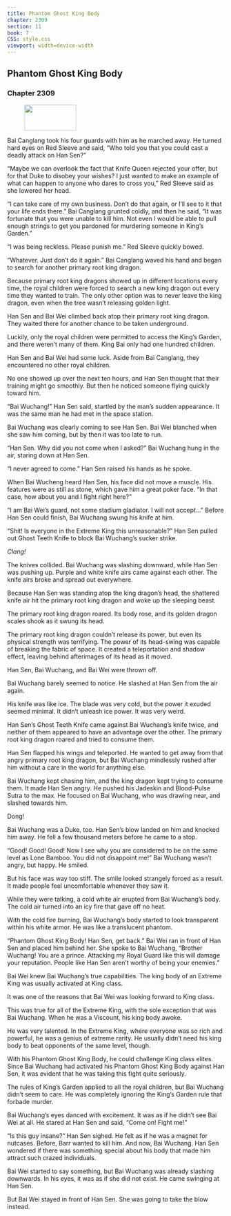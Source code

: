 ```yaml
---
title: Phantom Ghost King Body
chapter: 2309
section: 11
book: 7
CSS: style.css
viewport: width=device-width
---
```


## Phantom Ghost King Body

### Chapter 2309

<figure>
	<img src="../Images/gem.gif" alt="" id="gem" width="120" height="60" />
</figure>

Bai Canglang took his four guards with him as he marched away. He turned hard eyes on Red Sleeve and said, “Who told you that you could cast a deadly attack on Han Sen?”

“Maybe we can overlook the fact that Knife Queen rejected your offer, but for that Duke to disobey your wishes? I just wanted to make an example of what can happen to anyone who dares to cross you,” Red Sleeve said as she lowered her head.

“I can take care of my own business. Don’t do that again, or I’ll see to it that your life ends there.” Bai Canglang grunted coldly, and then he said, “It was fortunate that you were unable to kill him. Not even I would be able to pull enough strings to get you pardoned for murdering someone in King’s Garden.”

“I was being reckless. Please punish me.” Red Sleeve quickly bowed.

“Whatever. Just don’t do it again.” Bai Canglang waved his hand and began to search for another primary root king dragon.

Because primary root king dragons showed up in different locations every time, the royal children were forced to search a new king dragon out every time they wanted to train. The only other option was to never leave the king dragon, even when the tree wasn’t releasing golden light.

Han Sen and Bai Wei climbed back atop their primary root king dragon. They waited there for another chance to be taken underground.

Luckily, only the royal children were permitted to access the King’s Garden, and there weren’t many of them. King Bai only had one hundred children.

Han Sen and Bai Wei had some luck. Aside from Bai Canglang, they encountered no other royal children.

No one showed up over the next ten hours, and Han Sen thought that their training might go smoothly. But then he noticed someone flying quickly toward him.

“Bai Wuchang!” Han Sen said, startled by the man’s sudden appearance. It was the same man he had met in the space station.

Bai Wuchang was clearly coming to see Han Sen. Bai Wei blanched when she saw him coming, but by then it was too late to run.

“Han Sen. Why did you not come when I asked?” Bai Wuchang hung in the air, staring down at Han Sen.

“I never agreed to come.” Han Sen raised his hands as he spoke.

When Bai Wucheng heard Han Sen, his face did not move a muscle. His features were as still as stone, which gave him a great poker face. “In that case, how about you and I fight right here?”

“I am Bai Wei’s guard, not some stadium gladiator. I will not accept…” Before Han Sen could finish, Bai Wuchang swung his knife at him.

“Shit! Is everyone in the Extreme King this unreasonable?” Han Sen pulled out Ghost Teeth Knife to block Bai Wuchang’s sucker strike.

*Clang!*

The knives collided. Bai Wuchang was slashing downward, while Han Sen was pushing up. Purple and white knife airs came against each other. The knife airs broke and spread out everywhere.

Because Han Sen was standing atop the king dragon’s head, the shattered knife air hit the primary root king dragon and woke up the sleeping beast.

The primary root king dragon roared. Its body rose, and its golden dragon scales shook as it swung its head.

The primary root king dragon couldn’t release its power, but even its physical strength was terrifying. The power of its head-swing was capable of breaking the fabric of space. It created a teleportation and shadow effect, leaving behind afterimages of its head as it moved.

Han Sen, Bai Wuchang, and Bai Wei were thrown off.

Bai Wuchang barely seemed to notice. He slashed at Han Sen from the air again.

His knife was like ice. The blade was very cold, but the power it exuded seemed minimal. It didn’t unleash ice power. It was very weird.

Han Sen’s Ghost Teeth Knife came against Bai Wuchang’s knife twice, and neither of them appeared to have an advantage over the other. The primary root king dragon roared and tried to consume them.

Han Sen flapped his wings and teleported. He wanted to get away from that angry primary root king dragon, but Bai Wuchang mindlessly rushed after him without a care in the world for anything else.

Bai Wuchang kept chasing him, and the king dragon kept trying to consume them. It made Han Sen angry. He pushed his Jadeskin and Blood-Pulse Sutra to the max. He focused on Bai Wuchang, who was drawing near, and slashed towards him.

Dong!

Bai Wuchang was a Duke, too. Han Sen’s blow landed on him and knocked him away. He fell a few thousand meters before he came to a stop.

“Good! Good! Good! Now I see why you are considered to be on the same level as Lone Bamboo. You did not disappoint me!” Bai Wuchang wasn’t angry, but happy. He smiled.

But his face was way too stiff. The smile looked strangely forced as a result. It made people feel uncomfortable whenever they saw it.

While they were talking, a cold white air erupted from Bai Wuchang’s body. The cold air turned into an icy fire that gave off no heat.

With the cold fire burning, Bai Wuchang’s body started to look transparent within his white armor. He was like a translucent phantom.

“Phantom Ghost King Body! Han Sen, get back.” Bai Wei ran in front of Han Sen and placed him behind her. She spoke to Bai Wuchang, “Brother Wuchang! You are a prince. Attacking my Royal Guard like this will damage your reputation. People like Han Sen aren’t worthy of being your enemies.”

Bai Wei knew Bai Wuchang’s true capabilities. The king body of an Extreme King was usually activated at King class.

It was one of the reasons that Bai Wei was looking forward to King class.

This was true for all of the Extreme King, with the sole exception that was Bai Wuchang. When he was a Viscount, his king body awoke.

He was very talented. In the Extreme King, where everyone was so rich and powerful, he was a genius of extreme rarity. He usually didn’t need his king body to beat opponents of the same level, though.

With his Phantom Ghost King Body, he could challenge King class elites. Since Bai Wuchang had activated his Phantom Ghost King Body against Han Sen, it was evident that he was taking this fight quite seriously.

The rules of King’s Garden applied to all the royal children, but Bai Wuchang didn’t seem to care. He was completely ignoring the King’s Garden rule that forbade murder.

Bai Wuchang’s eyes danced with excitement. It was as if he didn’t see Bai Wei at all. He stared at Han Sen and said, “Come on! Fight me!”

“Is this guy insane?” Han Sen sighed. He felt as if he was a magnet for nutcases. Before, Barr wanted to kill him. And now, Bai Wuchang. Han Sen wondered if there was something special about his body that made him attract such crazed individuals.

Bai Wei started to say something, but Bai Wuchang was already slashing downwards. In his eyes, it was as if she did not exist. He came swinging at Han Sen.

But Bai Wei stayed in front of Han Sen. She was going to take the blow instead.